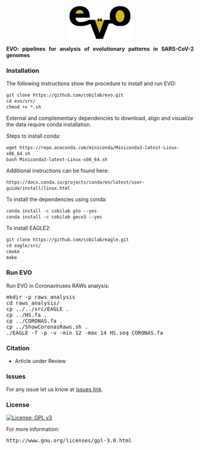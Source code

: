 <br>
<p align="center"><img src="imgs/logo.png" alt="evo" height="90" border="0" />
<br>
<b><p align="justify">EVO: pipelines for analysis of evolutionary patterns in SARS-CoV-2 genomes</p></b>
</p>

### Installation ###

<p align="justify">The following instructions show the procedure to install and run EVO: </p>

```
git clone https://github.com/cobilab/evo.git
cd evo/src/
chmod +x *.sh
```
External and complementary dependencies to download, align and visualize the data require conda installation.

Steps to install conda:
```
wget https://repo.anaconda.com/miniconda/Miniconda3-latest-Linux-x86_64.sh
bash Miniconda3-latest-Linux-x86_64.sh
```
Additional instructions can be found here:
```
https://docs.conda.io/projects/conda/en/latest/user-guide/install/linux.html
```
To install the dependencies using conda:
```
conda install -c cobilab gto --yes
conda install -c cobilab geco3 --yes
```
To install EAGLE2:
```
git clone https://github.com/cobilab/eagle.git
cd eagle/src/
cmake .
make
```

### Run EVO ###

Run EVO in Coronaviruses RAWs analysis:
<pre>
mkdir -p raws_analysis
cd raws_analysis/
cp ../../src/EAGLE .
cp ../HS.fa .
cp ../CORONAS.fa .
cp ../ShowCoronasRaws.sh .
./EAGLE -f -p -v -min 12 -max 14 HS.seq CORONAS.fa
</pre>

### Citation ###

 * Article under Review

### Issues ###

For any issue let us know at [issues link](https://github.com/cobilab/evo/issues).

### License ###

[![License: GPL v3](https://img.shields.io/badge/License-GPL%20v3-blue.svg)](LICENSE)


For more information:
<pre>http://www.gnu.org/licenses/gpl-3.0.html</pre>


